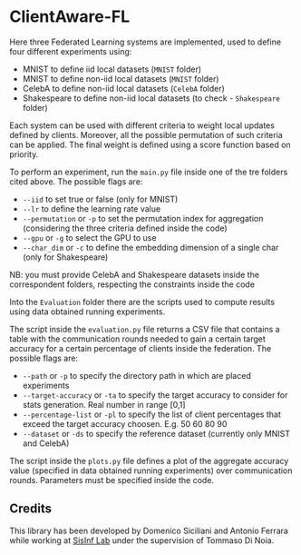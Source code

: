 # ClientAware-FL

Here three Federated Learning systems are implemented, used to define four different experiments using:

- MNIST to define iid local datasets (```MNIST``` folder)
- MNIST to define non-iid local datasets (```MNIST``` folder)
- CelebA to define non-iid local datasets (```CelebA``` folder)
- Shakespeare to define non-iid local datasets (to check - ```Shakespeare``` folder)

Each system can be used with different criteria to weight local updates defined by clients. Moreover, all the possible permutation of such criteria can be applied. 
The final weight is defined using a score function based on priority.

To perform an experiment, run the ```main.py``` file inside one of the tre folders cited above. The possible flags are:

- ```--iid``` to set true or false (only for MNIST)
- ```--lr``` to define the learning rate value
- ```--permutation``` or ```-p``` to set the permutation index for aggregation (considering the three criteria defined inside the code)
- ```--gpu``` or ```-g``` to select the GPU to use
- ```--char_dim``` or ```-c``` to define the embedding dimension of a single char (only for Shakespeare)

NB: you must provide CelebA and Shakespeare datasets inside the correspondent folders, respecting the constraints inside the code

Into the ```Evaluation``` folder there are the scripts used to compute results using data obtained running experiments. 

The script inside the ```evaluation.py``` file returns a CSV file that contains a table with the communication rounds needed to gain a certain target accuracy for a certain percentage of clients inside the federation. The possible flags are:

- ```--path``` or ```-p``` to specify the directory path in which are placed experiments
- ```--target-accuracy``` or ```-ta``` to specify the target accuracy to consider for stats generation. Real number in range [0,1]
- ```--percentage-list``` or ```-pl``` to specify the list of client percentages that exceed the target accuracy choosen. E.g. 50 60 80 90
- ```--dataset``` or ```-ds``` to specify the reference dataset (currently only MNIST and CelebA)

The script inside the ```plots.py``` file defines a plot of the aggregate accuracy value (specified in data obtained running experiments) over communication rounds. Parameters must be specified inside the code.

## Credits

This library has been developed by Domenico Siciliani and Antonio Ferrara while working at [SisInf Lab](http://sisinflab.poliba.it/) under the supervision of Tommaso Di Noia.
